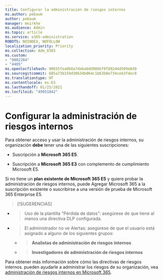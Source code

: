 ```yaml
---
title: Configurar la administración de riesgos internos
ms.author: pebaum
author: pebaum
manager: mnirkhe
ms.audience: Admin
ms.topic: article
ms.service: o365-administration
ROBOTS: NOINDEX, NOFOLLOW
localization_priority: Priority
ms.collection: Adm_O365
ms.custom:
- "9002284"
- "4405"
ms.openlocfilehash: 90655fea0b8a7debabdd986bf0f89244d509e8d9
ms.sourcegitcommit: 605a73b159d30634b064c1b63b0e734ceb3fdec8
ms.translationtype: HT
ms.contentlocale: es-ES
ms.lasthandoff: 01/25/2021
ms.locfileid: "49951842"
---
```

# <a name="set-up-insider-risk-management"></a>Configurar la administración de riesgos internos

Para obtener acceso y usar la administración de riesgos internos, su organización **debe** tener una de las siguientes suscripciones:

- Suscripción a **Microsoft 365 E5**.

- Suscripción a **Microsoft 365 E3** con complemento de cumplimiento Microsoft E5.

Si no tiene un **plan existente de Microsoft 365 E5** y quiere probar la administración de riesgos internos, puede Agregar Microsoft 365 a la suscripción existente o suscribirse a una versión de prueba de Microsoft 365 Enterprise E5.

> [!SUGERENCIAS]
- > Uso de la plantilla "Pérdida de datos": asegúrese de que tiene al menos una directiva DLP configurada.
- > El administrador no ve Alertas: asegúrese de que el usuario está asignado a alguno de los siguientes grupos:
    - >**Analistas de administración de riesgos internos**
    - >**Investigadores de administración de riesgos internos**

Para obtener más información sobre cómo las directivas de riesgos internos. pueden ayudarle a administrar los riesgos de su organización, vea [administración de riesgos internos en Microsoft 365](https://go.microsoft.com/fwlink/?linkid=2123907).
